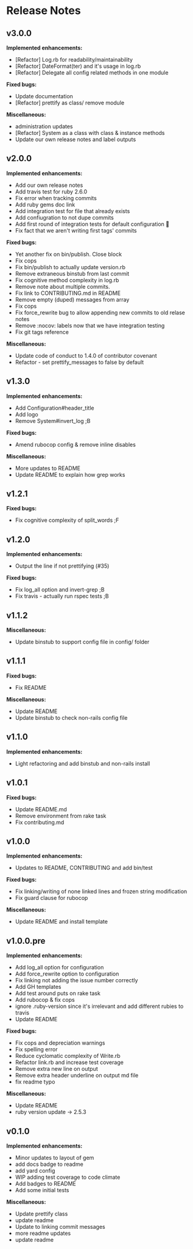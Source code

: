 # Release Notes

## v3.0.0

**Implemented enhancements:**

- [Refactor] Log.rb for readability/maintainability
- [Refactor] DateFormat(ter) and it's usage in log.rb
- [Refactor] Delegate all config related methods in one module

**Fixed bugs:**

- Update documentation
- [Refactor] prettify as class/ remove module

**Miscellaneous:**

- administration updates
- [Refactor] System as a class with class & instance methods
- Update our own release notes and label outputs

## v2.0.0

**Implemented enhancements:**

- Add our own release notes
- Add travis test for ruby 2.6.0
- Fix error when tracking commits
- Add ruby gems doc link
- Add integration test for file that already exists
- Add confiugration to not dupe commits
- Add first round of integration tests for default configuration :tada:
- Fix fact that we aren't writing first tags' commits

**Fixed bugs:**

- Yet another fix on bin/publish. Close block
- Fix cops
- Fix bin/publish to actually update version.rb
- Remove extraneous binstub from last commit
- Fix cognitive method complexity in log.rb
- Remove note about multiple commits.
- Fix link to CONTRIBUTING.md in README
- Remove empty (duped) messages from array
- Fix cops
- Fix force_rewrite bug to allow appending new commits to old relase notes
- Remove :nocov: labels now that we have integration testing
- Fix git tags reference

**Miscellaneous:**

- Update code of conduct to 1.4.0 of contributor covenant
- Refactor - set prettify_messages to false by default

## v1.3.0

**Implemented enhancements:**

- Add Configuration#header_title
- Add logo
- Remove System#invert_log ;B

**Fixed bugs:**

- Amend rubocop config & remove inline disables

**Miscellaneous:**

- More updates to README
- Update README to explain how grep works

## v1.2.1

**Fixed bugs:**

- Fix cognitive complexity of split_words ;F

## v1.2.0

**Implemented enhancements:**

- Output the line if not prettifying (#35)

**Fixed bugs:**

- Fix log_all option and invert-grep ;B
- Fix travis - actually run rspec tests ;B

## v1.1.2

**Miscellaneous:**

- Update binstub to support config file in config/ folder

## v1.1.1

**Fixed bugs:**

- Fix README

**Miscellaneous:**

- Update README
- Update binstub to check non-rails config file

## v1.1.0

**Implemented enhancements:**

- Light refactoring and add binstub and non-rails install

## v1.0.1

**Fixed bugs:**

- Update README.md
- Remove environment from rake task
- Fix contributing.md

## v1.0.0

**Implemented enhancements:**

- Updates to README, CONTRIBUTING and add bin/test

**Fixed bugs:**

- Fix linking/writing of none linked lines and frozen string modification
- Fix guard clause for rubocop

**Miscellaneous:**

- Update README and install template

## v1.0.0.pre

**Implemented enhancements:**

- Add log_all option for configuration
- Add force_rewrite option to configuration
- Fix linking not adding the issue number correctly
- Add GH templates
- Add test around puts on rake task
- Add rubocop & fix cops
- ignore .ruby-version since it's irrelevant and add different rubies to travis
- Update README

**Fixed bugs:**

- Fix cops and depreciation warnings
- Fix spelling error
- Reduce cyclomatic complexity of Write.rb
- Refactor link.rb and increase test coverage
- Remove extra new line on output
- Remove extra header underline on output md file
- fix readme typo

**Miscellaneous:**

- Update README
- ruby version update -> 2.5.3

## v0.1.0

**Implemented enhancements:**

- Minor updates to layout of gem
- add docs badge to readme
- add yard config
- WIP adding test coverage to code climate
- Add badges to README
- Add some initial tests

**Miscellaneous:**

- Update prettify class
- update readme
- Update to linking commit messages
- more readme updates
- update readme
